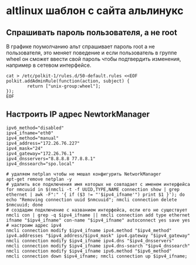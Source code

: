 # altlinux шаблон с сайта альлинукс


## Спрашивать пароль пользователя, а не root 
В графике поумолчанию альт спрашивает пароль root а не пользователя, это меняет поведение и если пользователь в группе wheel он сможет ввести свой пароль чтобы подтвердить изменения, например в сетевом интерфейсе.
```shell
cat > /etc/polkit-1/rules.d/50-default.rules <<EOF
polkit.addAdminRule(function(action, subject) {
        return ["unix-group:wheel"];
});
EOF
```

## Настроить IP адрес NewtorkManager

```shell
ipv6_method="disabled"
ipv4_ifname="eth0"
ipv4_method="manual"
ipv4_address="172.26.76.227"
ipv4_mask="24"
ipv4_gateway="172.26.76.1"
ipv4_dnsservers="8.8.8.8 77.8.8.1"
ipv4_dnssearch="spo.local"

# удаляем netplan чтобы не мешал конфигурить NetworkManager
apt-get remove netplan -y
# удалить все подключения имя которых не совпадает с именем интерфейса
for nmcuuid in $(nmcli -t -f UUID,TYPE,NAME connection show | grep ethernet | awk -F":" '{ if ($3 != "'$ipv4_ifname'") print $1 }'); do echo "Removing connection uuid $nmcuuid"; nmcli connection delete $nmcuuid; done
# создадим подключение с названием интерфейса, если его не существует
nmcli con | grep -q $ipv4_ifname || nmcli connection add type ethernet ifname "$ipv4_ifname" con-name "$ipv4_ifname" autoconnect yes save yes
# настроим адрес ipv4
nmcli connection modify $ipv4_ifname ipv4.method "$ipv4_method" ipv4.addresses "$ipv4_address/$ipv4_mask" ipv4.gateway "$ipv4_gateway"
nmcli connection modify $ipv4_ifname ipv4.dns "$ipv4_dnsservers"
nmcli connection modify $ipv4_ifname ipv4.dns-search "$ipv4_dnssearch"
nmcli connection modify $ipv4_ifname ipv6.method "$ipv6_method"
nmcli connection down $ipv4_ifname; nmcli connection up $ipv4_ifname; 

```
